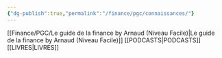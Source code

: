 ```yaml
---
{"dg-publish":true,"permalink":"/finance/pgc/connaissances/"}
---
```


[[Finance/PGC/Le guide de la finance by Arnaud (Niveau Facile)\|Le guide de la finance by Arnaud (Niveau Facile)]]
[[PODCASTS\|PODCASTS]]
[[LIVRES\|LIVRES]]
